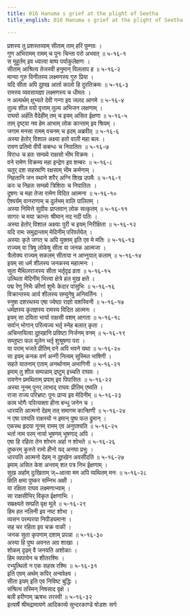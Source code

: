 ```yaml
---
title: 016 Hanuma s grief at the plight of Seetha
title_english: 016 Hanuma s grief at the plight of Seetha

---
```


<div class="audioEmbed"  caption="श्रीराम-हरिसीताराममूर्ति-घनपाठिभ्यां वचनम्" src="https://archive.org/download/Ramayana-recitation-Sriram-harisItArAmamUrti-Ghanapaati-v2/Kanda_5/Kanda_5_SK-016-Hanuma_s_grief_at_the_plight_of_Seetha.mp3"></div>

प्रशस्य तु प्रशस्तव्याम् सीताम् ताम् हरि पुम्गवः ।  
गुण अभिरामम् रामम् च पुनः चिन्ता परो अभवत् ॥ ५-१६-१  
स मुहूर्तम् इव ध्यात्वा बाष्प पर्याकुलेक्षणः ।  
सीताम् आश्रित्य तेजस्वी हनुमान् विललाप ह ॥ ५-१६-२  
मान्या गुरु विनीतस्य लक्ष्मणस्य गुरु प्रिया ।  
यदि सीता अपि दुह्ख आर्ता कालो हि दुरतिक्रमः ॥ ५-१६-३  
रामस्य व्यवसायज्ञा लक्ष्मणस्य च धीमतः ।  
न अत्यर्थम् क्षुभ्यते देवी गन्गा इव जलद आगमे ॥ ५-१६-४  
तुल्य शील वयो वृत्ताम् तुल्य अभिजन लक्षणाम् ।  
राघवो अर्हति वैदेहीम् तम् च इयम् असित ईक्षणा ॥ ५-१६-५  
ताम् दृष्ट्वा नव हेम आभाम् लोक कान्ताम् इव श्रियम् ।  
जगाम मनसा रामम् वचनम् च इदम् अब्रवीत् ॥ ५-१६-६  
अस्या हेतोर् विशाल अक्ष्या हतो वाली महा बलः ।  
रावण प्रतिमो वीर्ये कबन्धः च निपातितः ॥ ५-१६-७  
विराधः च हतः सम्ख्ये राक्षसो भीम विक्रमः ।  
वने रामेण विक्रम्य महा इन्द्रेण इव शम्बरः ॥ ५-१६-८  
चतुर् दश सहस्राणि रक्षसाम् भीम कर्मणाम् ।  
निहतानि जन स्थाने शरैर् अग्नि शिख उपमैः ॥ ५-१६-९  
करः च निहतः सम्ख्ये त्रिशिराः च निपातितः ।  
दूषणः च महा तेजा रामेण विदित आत्मना ॥ ५-१६-१०  
ऐश्वर्यम् वानराणाम् च दुर्लभम् वालि पालितम् ।  
अस्या निमित्ते सुग्रीवः प्राप्तवान् लोक सत्कृतम् ॥ ५-१६-११  
सागरः च मया क्रान्तः श्रीमान् नद नदी पतिः ।  
अस्या हेतोर् विशाल अक्ष्याः पुरी च इयम् निरीक्षिता ॥ ५-१६-१२  
यदि रामः समुद्रान्ताम् मेदिनीम् परिवर्तयेत् ।  
अस्याः कृते जगत् च अपि युक्तम् इति एव मे मतिः ॥ ५-१६-१३  
राज्यम् वा त्रिषु लोकेषु सीता वा जनक आत्मजा ।  
त्रैलोक्य राज्यम् सकलम् सीताया न आप्नुयात् कलाम् ॥ ५-१६-१४  
इयम् सा धर्म शीलस्य जनकस्य महात्मनः ।  
सुता मैथिलराजस्य सीता भर्तृदृढ व्रता ॥ ५-१६-१५  
उत्थिता मेदिनीम् भित्त्वा क्षेत्रे हल मुख क्षते ।  
पद्म रेणु निभैः कीर्णा शुभैः केदार पांसुभिः ॥ ५-१६-१६  
विक्रान्तस्य आर्य शीलस्य सम्युगेषु अनिवर्तिनः ।  
स्नुषा दशरथस्य एषा ज्येष्ठा राज्ञो यशस्विनी ॥ ५-१६-१७  
धर्मज्ञस्य कृतज्ञस्य रामस्य विदित आत्मनः ।  
इयम् सा दयिता भार्या राक्षसी वशम् आगता ॥ ५-१६-१८  
सर्वान् भोगान् परित्यज्य भर्तृ स्नेह बलात् कृता ।  
अचिन्तयित्वा दुह्खानि प्रविष्टा निर्जनम् वनम् ॥ ५-१६-१९  
सम्तुष्टा फल मूलेन भर्तृ शुश्रूषणा परा ।  
या पराम् भजते प्रीतिम् वने अपि भवने यथा ॥ ५-१६-२०  
सा इयम् कनक वर्ण अन्गी नित्यम् सुस्मित भाषिणी ।  
सहते यातनाम् एताम् अनर्थानाम् अभागिनी ॥ ५-१६-२१  
इमाम् तु शील सम्पन्नाम् द्रष्टुम् इच्चति राघवः ।  
रावणेन प्रमथिताम् प्रपाम् इव पिपासितः ॥ ५-१६-२२  
अस्या नूनम् पुनर् लाभाद् राघवः प्रीतिम् एष्यति ।  
राजा राज्य परिभ्रष्टः पुनः प्राप्य इव मेदिनीम् ॥ ५-१६-२३  
काम भोगैः परित्यक्ता हीना बन्धु जनेन च ।  
धारयति आत्मनो देहम् तत् समागम कान्क्षिणी ॥ ५-१६-२४  
न एषा पश्यति राक्षस्यो न इमान् पुष्प फल द्रुमान् ।  
एकस्थ हृदया नूनम् रामम् एव अनुपश्यति ॥ ५-१६-२५  
भर्ता नाम परम् नार्या भूषणम् भूषणाद् अपि ।  
एषा हि रहिता तेन शोभन अर्हा न शोभते ॥ ५-१६-२६  
दुष्करम् कुरुते रामो हीनो यद् अनया प्रभुः ।  
धारयति आत्मनो देहम् न दुह्खेन अवसीदति ॥ ५-१६-२७  
इमाम् असित केश अन्ताम् शत पत्र निभ ईक्षणाम् ।  
सुख अर्हाम् दुःखिताम् ज्~आत्वा मम अपि व्यथितम् मनः ॥ ५-१६-२८  
क्षिति क्षमा पुष्कर सम्निभ अक्षी ।  
या रक्षिता राघव लक्ष्मणाभ्याम् ।  
सा राक्षसीभिर् विकृत ईक्षणाभिः ।  
सम्रक्ष्यते सम्प्रति वृक्ष मूले ॥ ५-१६-२९  
हिम हत नलिनी इव नष्ट शोभा ।  
व्यसन परम्परया निपीड्यमाना ।  
सह चर रहिता इव चक्र वाकी ।  
जनक सुता कृपणाम् दशाम् प्रपन्ना ॥ ५-१६-३०  
अस्या हि पुष्प अवनत अग्र शाखाः ।  
शोकम् दृढम् वै जनयति अशोकाः ।  
हिम व्यपायेन च शीतरश्मिः ।  
रभ्युत्थितो न एक सहस्र रश्मिः ॥ ५-१६-३१  
इति एवम् अर्थम् कपिर् अन्ववेक्ष्य ।  
सीता इयम् इति एव निविष्ट बुद्धिः ।  
संश्रित्य तस्मिन् निषसाद वृक्षे ।  
बली हरीणाम् ऋषभः तरस्वी ॥ ५-१६-३२  
इत्यार्षे श्रीमद्रामायणे आदिकाव्ये सुन्दरकाण्डे षोडशः सर्गः
